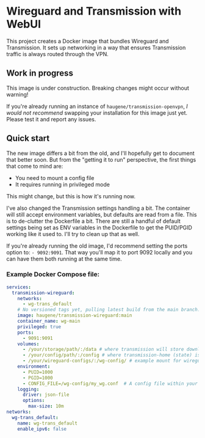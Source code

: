 # Wireguard and Transmission with WebUI

This project creates a Docker image that bundles Wireguard and Transmission.
It sets up networking in a way that ensures Transmission traffic is always routed through the VPN.

## Work in progress

This image is under construction. Breaking changes might occur without warning!

If you're already running an instance of `haugene/transmission-openvpn`, _I would not recommend_
swapping your installation for this image just yet. Please test it and report any issues.

## Quick start

The new image differs a bit from the old, and I'll hopefully get to document that better soon.
But from the "getting it to run" perspective, the first things that come to mind are:

* You need to mount a config file
* It requires running in privileged mode

This might change, but this is how it's running now.

I've also changed the Transmission settings handling a bit. The container will still accept
environment variables, but defaults are read from a file. This is to de-clutter the Dockerfile a bit.
There are still a handful of default settings being set as ENV variables in the Dockerfile to
get the PUID/PGID working like it used to. I'll try to clean up that as well.

If you're already running the old image, I'd recommend setting the ports option to: `- 9092:9091`.
That way you'll map it to port 9092 locally and you can have them both running at the same time.


### Example Docker Compose file:
```yaml
services:
  transmission-wireguard:
    networks: 
      - wg-trans_default
    # No versioned tags yet, pulling latest build from the main branch.
    image: haugene/transmission-wireguard:main
    container_name: wg-main
    privileged: true
    ports:
      - 9091:9091
    volumes:
      - /your/storage/path/:/data # where transmission will store downloads
      - /your/config/path/:/config # where transmission-home (state) is stored
      - /your/wireguard-configs/:/wg-config/ # example mount for wireguard configs
    environment:
      - PUID=1000
      - PGID=1000
      - CONFIG_FILE=/wg-config/my_wg.conf  # A config file within your wireguard config mount
    logging:
      driver: json-file
      options:
        max-size: 10m
networks:
  wg-trans_default:
    name: wg-trans_default
    enable_ipv6: false
```
